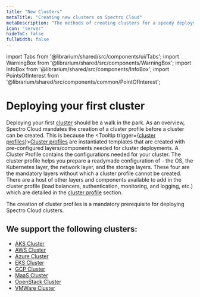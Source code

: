 ```yaml
---
title: "New Clusters"
metaTitle: "Creating new clusters on Spectro Cloud"
metaDescription: "The methods of creating clusters for a speedy deployment on any CSP"
icon: "server"
hideToC: false
fullWidth: false
---
```


import Tabs from '@librarium/shared/src/components/ui/Tabs';
import WarningBox from '@librarium/shared/src/components/WarningBox';
import InfoBox from '@librarium/shared/src/components/InfoBox';
import PointsOfInterest from '@librarium/shared/src/components/common/PointOfInterest';


# Deploying your first cluster 

Deploying your first [cluster](https://kubernetes.io/docs/setup/best-practices/cluster-large/#setup) should be a walk in the park. As an overview, Spectro Cloud mandates the creation of a cluster profile before a cluster can be created. This is because the <Tooltip trigger={<u>cluster profiles</u>}><a href="/cluster-profiles">Cluster profiles</a> are instantiated templates that are created with pre-configured layers/components needed for cluster deployments.</Tooltip> A Cluster Profile contains the configurations needed for your cluster. The cluster profile helps you prepare a readymade configuration of - the OS, the Kubernetes layer, the network layer, and the storage layers. These four are the mandatory layers without which a cluster profile cannot be created. There are a host of other layers and components available to add in the cluster profile (load balancers, authentication, monitoring, and logging, etc.) which are detailed in the [cluster profile](/cluster-profiles/) section.


<WarningBox>

The creation of cluster profiles is a mandatory prerequisite for deploying Spectro Cloud clusters.

</WarningBox>


## We support the following clusters:

* [AKS Cluster](/clusters/new-clusters/aks)
* [AWS Cluster](/clusters/new-clusters/aws)
* [Azure Cluster](/clusters/new-clusters/azure)
* [EKS Cluster](/clusters/new-clusters/eks)
* [GCP Cluster](/clusters/new-clusters/gcp)
* [MaaS Cluster](/clusters/new-clusters/maas)
* [OpenStack Cluster](/clusters/new-clusters/openstack)
* [VMWare Cluster](/clusters/new-clusters/vmware)
